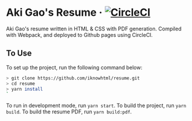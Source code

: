 # Aki Gao's Resume &middot; [![CircleCI](https://circleci.com/gh/iknowhtml/resume/tree/master.svg?style=shield)](https://circleci.com/gh/iknowhtml/resume/tree/master) 
Aki Gao's resume written in HTML & CSS with PDF generation. Compiled with Webpack, and deployed to Github pages using CircleCI.

## To Use
To set up the project, run the following command below:
```bash
> git clone https://github.com/iknowhtml/resume.git
> cd resume
> yarn install
`
```
To run in development mode, run `yarn start`.
To build the project, run `yarn build`.
To build the resume PDF, run `yarn build:pdf`.
